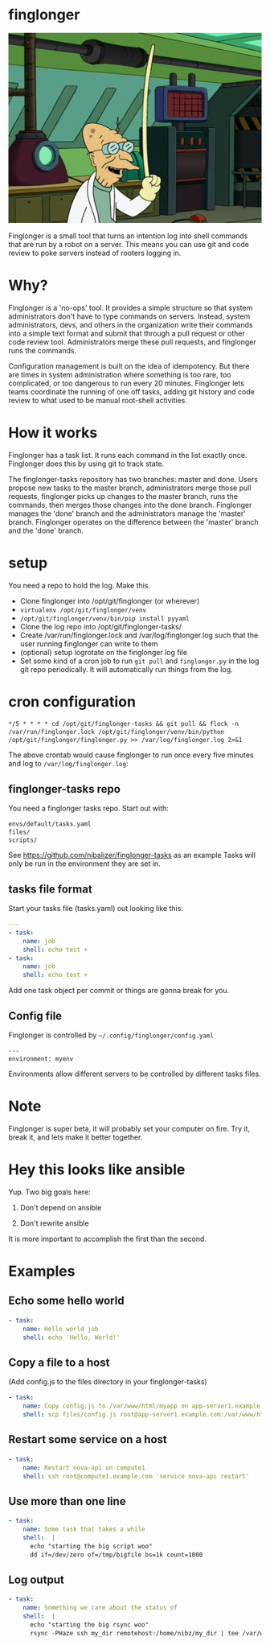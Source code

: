 # finglonger

![Finglonger](futurama_finglonger.jpg)

Finglonger is a small tool that turns an intention log into shell commands that are run by a robot on a server. This means you can use git and code review to poke servers instead of rooters logging in.

# Why?

Finglonger is a 'no-ops' tool. It provides a simple structure so that system administrators don't have to type commands on servers. Instead, system administrators, devs, and others in the organization write their commands into a simple text format and submit that through a pull request or other code review tool. Administrators merge these pull requests, and finglonger runs the commands.

Configuration management is built on the idea of idempotency. But there are times in system administration where something is too rare, too complicated, or too dangerous to run every 20 minutes. Finglonger lets teams coordinate the running of one off tasks, adding git history and code review to what used to be manual root-shell activities.

# How it works

Finglonger has a task list. It runs each command in the list exactly once. Finglonger does this by using git to track state.

The finglonger-tasks repository has two branches: master and done. Users propose new tasks to the master branch, administrators merge those pull requests, finglonger picks up changes to the master branch, runs the commands, then merges those changes into the done branch. Finglonger manages the 'done' branch and the administrators manage the 'master' branch. Finglonger operates on the difference between the 'master' branch and the 'done' branch.


# setup

You need a repo to hold the log. Make this.

* Clone finglonger into /opt/git/finglonger (or wherever)
* `virtualenv /opt/git/finglonger/venv`
* `/opt/git/finglonger/venv/bin/pip install pyyaml`
* Clone the log repo into /opt/git/finglonger-tasks/
* Create /var/run/finglonger.lock and /var/log/finglonger.log such that the user running finglonger can write to them
* (optional) setup logrotate on the finglonger log file
* Set some kind of a cron job to run ``git pull`` and ``finglonger.py`` in the log git repo periodically. It will automatically run things from the log.

# cron configuration


```shell
*/5 * * * * cd /opt/git/finglonger-tasks && git pull && flock -n /var/run/finglonger.lock /opt/git/finglonger/venv/bin/python /opt/git/finglonger/finglonger.py >> /var/log/finglonger.log 2>&1
```

The above crontab would cause finglonger to run once every five minutes and log to `/var/log/finglonger.log`:

## finglonger-tasks repo

You need a finglonger tasks repo. Start out with:

```
envs/default/tasks.yaml
files/
scripts/
```

See https://github.com/nibalizer/finglonger-tasks as an example
Tasks will only be run in the environment they are set in.


## tasks file format

Start your tasks file (tasks.yaml) out looking like this:


```yaml
---
- task:
    name: job
    shell: echo test +
- task:
    name: job
    shell: echo test +

```


Add one task object per commit or things are gonna break for you.


## Config file

Finglonger is controlled by `~/.config/finglonger/config.yaml`

```
---
environment: myenv
```

Environments allow different servers to be controlled by different tasks files.

# Note

Finglonger is super beta, it will probably set your computer on fire. Try it, break it, and lets make it better together.

# Hey this looks like ansible

Yup. Two big goals here:

1) Don't depend on ansible

2) Don't rewrite ansible

It is more important to accomplish the first than the second.


# Examples

## Echo some hello world


```yaml
- task:
    name: Hello world job
    shell: echo 'Hello, World!'
```


## Copy a file to a host

(Add config.js to the files directory in your finglonger-tasks)

```yaml
- task:
    name: Copy config.js to /var/www/html/myapp on app-server1.example.com
    shell: scp files/config.js root@app-server1.example.com:/var/www/html/myapp/config.js
```

## Restart some service on a host


```yaml
- task:
    name: Restart nova-api on compute1
    shell: ssh root@compute1.example.com 'service nova-api restart'
```


## Use more than one line

```yaml
- task:
    name: Some task that takes a while
    shell:  |
      echo "starting the big script woo"
      dd if=/dev/zero of=/tmp/bigfile bs=1k count=1000
```

## Log output

```yaml
- task:
    name: Something we care about the status of
    shell:  |
      echo "starting the big rsync woo"
      rsync -PHaze ssh my_dir remotehost:/home/nibz/my_dir | tee /var/www/html/finglonger/rsync_log1.txt
```
